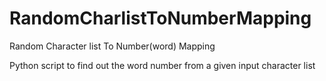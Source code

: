 # RandomCharlistToNumberMapping
Random Character list To Number(word) Mapping

Python script to find out the word number from a given input character list
